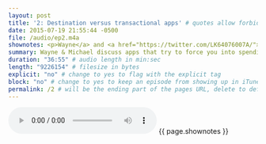 ```yaml
---
layout: post
title: '2: Destination versus transactional apps' # quotes allow forbidden characters
date: 2015-07-19 21:55:44 -0500
file: /audio/ep2.m4a
shownotes: <p>Wayne</a> and <a href="https://twitter.com/LK64076007A/">Michael</a> discuss apps that try to force you into spending more time in the app rather than helping you accomplish your goals and move on with your life. </p><p><ul><li><a href="http://5by5.tv/talkshow/87">Fussy coffee and fizzy water origin</a></li><li><a href="http://www.amazon.com/dp/B00EPEALEM?tag=soitscometothis-20">Sodastream</a></li><li><a href="http://www.amazon.com/dp/B0047BIWSK?tag=soitscometothis-20">Aeropress</a></li><li><a href="https://itunes.apple.com/us/app/dark-sky-weather-radar-hyperlocal/id517329357?mt=8&amp;at=11l4RT">Dark Sky</a></li><li><a href="https://itunes.apple.com/us/app/khan-academy-learn-math-biology/id469863705?mt=8&amp;at=11l4RT">Khan Academy</a></li><li><a href="https://itunes.apple.com/us/app/coursera/id736535961?mt=8&amp;at=11l4RT">Coursera</a></li><li><a href="https://itunes.apple.com/us/app/tumblr/id305343404?mt=8&amp;at=11l4RT">Tumblr</a></li><li><a href="https://itunes.apple.com/us/app/drafts-4-quickly-capture-notes/id905337691?mt=8&amp;at=11l4RT">Drafts</a></li><li><a href="https://itunes.apple.com/us/app/hours-time-tracking/id895933956?mt=8&amp;at=11l4RT">Hours</a></li><li><a href="https://itunes.apple.com/us/app/tweetbot-3-for-twitter.-elegant/id722294701?mt=8&amp;at=11l4RT">Tweetbot</a></li><li><a href="https://itunes.apple.com/us/app/workflow-powerful-automation/id915249334?mt=8&amp;at=11l4RT">Workflow</a></li><li><a href="https://itunes.apple.com/us/app/1password-password-manager/id568903335?mt=8&amp;at=11l4RT">1Password</a></li><li><a href="https://itunes.apple.com/us/app/trip-receipts-simple-expense/id703187946?mt=8&amp;at=11l4RT">Trip Receipts</a> - app store link</li><li><a href="http://tripreceipts.com/">Trip Receipts</a> - app homepage</li></ul></p><p><img src="/recursion/images/brightphone.jpg"></p>
summary: Wayne & Michael discuss apps that try to force you into spending more time in the app rather than helping you accomplish your goals and move on with your life. 
duration: "36:55" # audio length in min:sec
length: "9226154" # filesize in bytes
explicit: "no" # change to yes to flag with the explicit tag
block: "no" # change to yes to keep an episode from showing up in iTunes
permalink: /2 # will be the ending part of the pages URL, delete to default to the title
---
```


<audio controls>
<source src="{{site.url}}{{site.baseurl}}{{ page.file }}" type="audio/x-m4a">
Your browser does not support the audio element.
</audio>
{{ page.shownotes }}